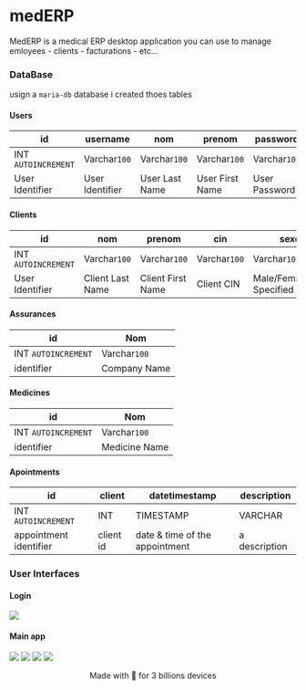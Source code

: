 # medERP

MedERP is a medical ERP desktop application you can use to manage emloyees - clients - facturations - etc...

### DataBase

usign a `maria-db` database i created thoes tables

#### Users

| id                  | username        | nom            | prenom          | password        | role         | specialite      |
| ------------------- | --------------- | -------------- | --------------- | --------------- | ------------ | --------------- |
| INT `AUTOINCREMENT` | Varchar`100`    | Varchar`100`   | Varchar`100`    | Varchar`100`    | Varchar`100` | Varchar`100`    |
| User Identifier     | User Identifier | User Last Name | User First Name | User Password   | User Role    | User Speciality |

#### Clients

| id                  | nom              | prenom            | cin          | sexe                      | email         | phone        |
| ------------------- | ---------------- | ----------------- | ------------ | ------------------------- | ------------- | ------------ |
| INT `AUTOINCREMENT` | Varchar`100`     | Varchar`100`      | Varchar`100` | Varchar`100`              | Varchar`100`  | Varchar`100` |
| User Identifier     | Client Last Name | Client First Name | Client CIN   | Male/Female/Not Specified | Email address | Phone number |

#### Assurances

| id                  | Nom          |
| ------------------- | ------------ |
| INT `AUTOINCREMENT` | Varchar`100` |
| identifier          | Company Name |

#### Medicines

| id                  | Nom           |
| ------------------- | ------------- |
| INT `AUTOINCREMENT` | Varchar`100`  |
| identifier          | Medicine Name |

#### Apointments

| id                     | client    | datetimestamp                  | description   |
|------------------------|-----------|--------------------------------|---------------|
| INT `AUTOINCREMENT`    | INT       | TIMESTAMP                      | VARCHAR       |
| appointment identifier | client id | date & time of the appointment | a description |

### User Interfaces

#### Login
<img src="https://cdn.discordapp.com/attachments/752833198211334206/803610918088343563/Screenshot_2021-01-26_at_14.06.02.png">

#### Main app
<img src="https://cdn.discordapp.com/attachments/752833198211334206/803610418853445652/Screenshot_2021-01-26_at_13.50.38.png">

<img src="https://cdn.discordapp.com/attachments/752833198211334206/803610419326746634/Screenshot_2021-01-26_at_13.53.11.png">

<img src="https://cdn.discordapp.com/attachments/752833198211334206/803610422171009024/Screenshot_2021-01-26_at_13.54.40.png">

<img src="https://cdn.discordapp.com/attachments/752833198211334206/803610423655661658/Screenshot_2021-01-26_at_14.00.26.png">

<p align="center">Made with 💙 for 3 billions devices</p>
